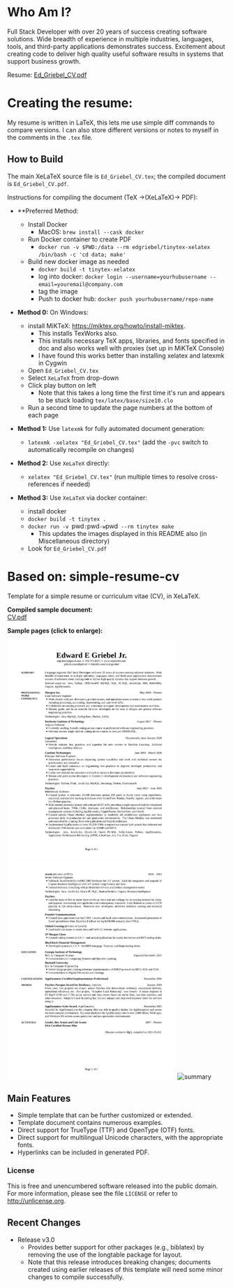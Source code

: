 # Who Am I?

Full Stack Developer with over 20 years of success creating software solutions.
Wide breadth of experience in multiple industries, languages, tools, and third-party applications demonstrates success.
Excitement about creating code to deliver high quality useful software results in systems that support business growth.

Resume: [Ed_Griebel_CV.pdf](https://raw.githubusercontent.com/edgriebel/resume-cv/master/Ed_Griebel_CV.pdf)

# Creating the resume:

My resume is written in LaTeX, this lets me use simple diff commands to compare versions.
I can also store different versions or notes to myself in the comments in the `.tex` file.

## How to Build

The main XeLaTeX source file is `Ed_Griebel_CV.tex`; the compiled document is `Ed_Griebel_CV.pdf`.

Instructions for compiling the document (TeX &rarr;(XeLaTeX)&rarr; PDF):
- **Preferred Method:
	- Install Docker
		- MacOS: `brew install --cask docker`
	- Run Docker container to create PDF
		- `docker run -v $PWD:/data --rm edgriebel/tinytex-xelatex /bin/bash -c 'cd data; make'`
	- Build new docker image as needed
		- `docker build -t tinytex-xelatex`
		- log into docker: `docker login --username=yourhubusername --email=youremail@company.com`
		- tag the image
		- Push to docker hub: `docker push yourhubusername/repo-name`


- **Method 0:** On Windows:
	- install MiKTeX: <https://miktex.org/howto/install-miktex>. 
		- This installs TexWorks also.
		- This installs necessary TeX apps, libraries, and fonts specified in doc and also works well with proxies (set up in MiKTeX Console)
		- I have found this works better than installing xelatex and latexmk in Cygwin
	- Open `Ed_Griebel_CV.tex`
	- Select `XeLaTeX` from drop-down
	- Click play button on left
		- Note that this takes a long time the first time it's run and appears to be stuck loading `tex/latex/base/size10.clo`
	- Run a second time to update the page numbers at the bottom of each page

- **Method 1:** Use `latexmk` for fully automated document generation:
	- `latexmk -xelatex "Ed_Griebel_CV.tex"`
	(add the `-pvc` switch to automatically recompile on changes)

- **Method 2:** Use `XeLaTeX` directly:
	- `xelatex "Ed_Griebel_CV.tex"`
	(run multiple times to resolve cross-references if needed)

- **Method 3:** Use `XeLaTeX` via docker container:
	- install docker
	- `docker build -t tinytex .`
	- `docker run -v `pwd`:`pwd` -w `pwd` --rm tinytex make`
		- This updates the images displayed in this README also (in Miscellaneous directory)
	- Look for `Ed_Griebel_CV.pdf`

Based on: simple-resume-cv
================

Template for a simple resume or curriculum vitae (CV), in XeLaTeX.

**Compiled sample document:**<br>
[CV.pdf](https://raw.githubusercontent.com/zachscrivena/simple-resume-cv/master/CV.pdf)

**Sample pages (click to enlarge):**

<img height="500" src="https://raw.githubusercontent.com/edgriebel/resume-cv/master/Miscellaneous/Ed_Griebel_CV-1.png" alt="CV-1">
<img height="500" src="https://raw.githubusercontent.com/edgriebel/resume-cv/master/Miscellaneous/Ed_Griebel_CV-2.png" alt="CV-2">
<img height="500" src="https://raw.githubusercontent.com/zachscrivena/simple-resume-cv/master/Miscellaneous/CV-03.png" alt="summary">

## Main Features

- Simple template that can be further customized or extended.
- Template document contains numerous examples.
- Direct support for TrueType (TTF) and OpenType (OTF) fonts.
- Direct support for multilingual Unicode characters, with the appropriate fonts.
- Hyperlinks can be included in generated PDF.

### License

This is free and unencumbered software released into the public domain.
For more information, please see the file `LICENSE` or refer to <http://unlicense.org>.

## Recent Changes

- Release v3.0
	- Provides better support for other packages (e.g., biblatex) by removing the use of the longtable package for layout.
	- Note that this release introduces breaking changes; documents created using earlier releases of this template will need some minor changes to compile successfully.
